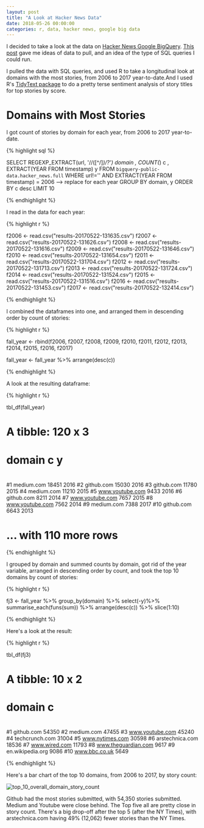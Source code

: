 ```yaml
---
layout: post
title: "A Look at Hacker News Data"
date: 2018-05-26 00:00:00
categories: r, data, hacker news, google big data
---
```


I decided to take a look at the data on [Hacker News Google BigQuery](https://cloud.google.com/bigquery/public-data/hacker-news). [This post](https://medium.com/@hoffa/hacker-news-on-bigquery-now-with-daily-updates-so-what-are-the-top-domains-963d3c68b2e2) gave me ideas of data to pull, and an idea of the type of SQL queries I could run.  

I pulled the data with SQL queries, and used R to take a longitudinal look at domains with the most stories, from 2006 to 2017 year-to-date.And I used R's [TidyText package](https://cran.r-project.org/web/packages/tidytext/vignettes/tidytext.html) to do a pretty terse sentiment analysis of story titles for top stories by score. 

# Domains with Most Stories

I got count of stories by domain for each year, from 2006 to 2017 year-to-date. 

{% highlight sql %}

 SELECT 
 REGEXP_EXTRACT(url, '//([^/]*)/?') domain
 , COUNT(*) c
 , EXTRACT(YEAR FROM timestamp) y
 FROM `bigquery-public-data.hacker_news.full`
 WHERE url!='' AND EXTRACT(YEAR FROM timestamp) = 2006 --> replace for each year
 GROUP BY domain, y ORDER BY c desc LIMIT 10

 {% endhighlight %}

I read in the data for each year:

{% highlight r %}

f2006 <- read.csv("results-20170522-131635.csv")
f2007 <- read.csv("results-20170522-131626.csv")
f2008 <- read.csv("results-20170522-131616.csv")
f2009 <- read.csv("results-20170522-131646.csv")
f2010 <- read.csv("results-20170522-131654.csv")
f2011 <- read.csv("results-20170522-131704.csv")
f2012 <- read.csv("results-20170522-131713.csv")
f2013 <- read.csv("results-20170522-131724.csv")
f2014 <- read.csv("results-20170522-131524.csv")
f2015 <- read.csv("results-20170522-131516.csv")
f2016 <- read.csv("results-20170522-131453.csv")
f2017 <- read.csv("results-20170522-132414.csv")

{% endhighlight %}

I combined the dataframes into one, and arranged them in descending order by count of stories:

{% highlight r %}

fall_year <- rbind(f2006, f2007, f2008, f2009, f2010, f2011, f2012, f2013, f2014, f2015, f2016, f2017)

fall_year <- fall_year %>%
              arrange(desc(c))


{% endhighlight %}

A look at the resulting dataframe:

{% highlight r %}

tbl_df(fall_year)

# A tibble: 120 x 3
#            domain     c     y
#            <fctr> <int> <int>
#1       medium.com 18451  2016
#2       github.com 15030  2016
#3       github.com 11780  2015
#4       medium.com 11210  2015
#5  www.youtube.com  9433  2016
#6       github.com  8211  2014
#7  www.youtube.com  7657  2015
#8  www.youtube.com  7562  2014
#9       medium.com  7388  2017
#10      github.com  6643  2013
# ... with 110 more rows

{% endhighlight %}

I grouped by domain and summed counts by domain, got rid of the year variable, arranged in descending order by count, and took the top 10 domains by count of stories: 

{% highlight r %}

fj3 <- fall_year %>%
  group_by(domain) %>%
  select(-y)%>%
  summarise_each(funs(sum)) %>%
  arrange(desc(c)) %>%
  slice(1:10)

{% endhighlight %}

Here's a look at the result: 

{% highlight r %}

tbl_df(fj3)

# A tibble: 10 x 2
#                domain     c
#                <fctr> <int>
#1           github.com 54350
#2           medium.com 47455
#3      www.youtube.com 45240
#4       techcrunch.com 31004
#5      www.nytimes.com 30598
#6      arstechnica.com 18536
#7        www.wired.com 11793
#8  www.theguardian.com  9617
#9     en.wikipedia.org  9086
#10       www.bbc.co.uk  5649

{% endhighlight %}

Here's a bar chart of the top 10 domains, from 2006 to 2017, by story count:

![top_10_overall_domain_story_count](https://raw.githubusercontent.com/nadinesk/nadinesk.github.io/master/images/overall_top_domains.png)

Github had the most stories submitted, with 54,350 stories submitted. Medium and Youtube were close behind. The Top five all are pretty close in story count. There's a big drop-off after the top 5 (after the NY Times), with arstechnica.com having 49% (12,062) fewer stories than the NY Times. 




